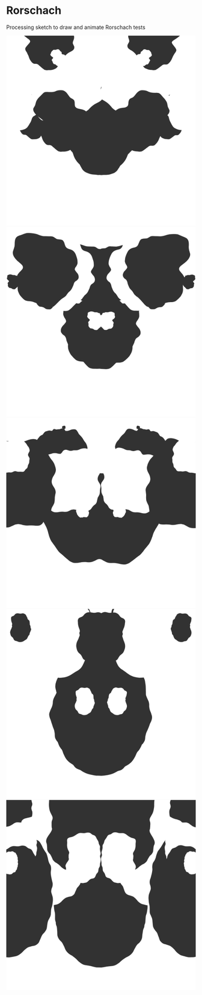 # Rorschach
Processing sketch to draw and animate Rorschach tests

![](prints/330.png)
![](prints/389.png)
![](prints/1003.png)
![](prints/2299.png)
![](prints/2433.png)
